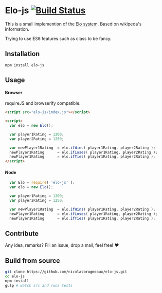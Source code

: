 # Elo-js [![Build Status](https://travis-ci.org/nicolasbrugneaux/elo-js.svg?branch=master)](https://travis-ci.org/nicolasbrugneaux/elo-js)

This is a small implemention of the [Elo system](http://en.wikipedia.org/wiki/Elo_rating_system). Based on wikipeda's information.

Trying to use ES6 features such as class to be fancy.

## Installation

```
npm install elo-js
```

## Usage

#### Browser

requireJS and browserify compatible.

```html
<script src="elo-js/index.js"></script>

<script>
  var elo = new Elo();

  var player1Rating = 1200;
  var player2Rating = 1250;

  var newPlayer1Rating  = elo.ifWins( player1Rating, player2Rating );
  newPlayer1Rating      = elo.ifLoses( player1Rating, player2Rating );
  newPlayer1Rating      = elo.ifTies( player1Rating, player2Rating );
</script>
```

#### Node

```js
  var Elo = require( 'elo-js' );
  var elo = new Elo();

  var player1Rating = 1200;
  var player2Rating = 1250;

  var newPlayer1Rating  = elo.ifWins( player1Rating, player2Rating );
  newPlayer1Rating      = elo.ifLoses( player1Rating, player2Rating );
  newPlayer1Rating      = elo.ifTies( player1Rating, player2Rating );
```

## Contribute

Any idea, remarks? Fill an issue, drop a mail, feel free! :heart:

## Build from source

```sh
git clone https://github.com/nicolasbrugneaux/elo-js.git
cd elo-js
npm install
gulp # watch src and runs tests
```
